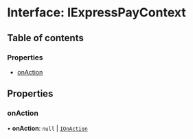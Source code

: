 # Interface: IExpressPayContext

## Table of contents

### Properties

- [onAction](IExpressPayContext.md#onaction)

## Properties

### onAction

• **onAction**: ``null`` \| [`IOnAction`](../modules.md#ionaction)
